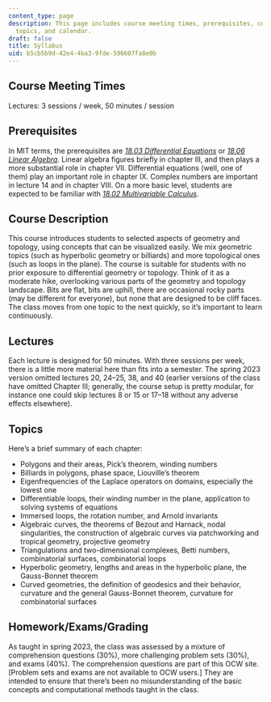 ```yaml
---
content_type: page
description: This page includes course meeting times, prerequisites, course description,
  topics, and calendar.
draft: false
title: Syllabus
uid: b5cb5b9d-42e4-4ba3-9fde-596607fa8e0b
---
```

## Course Meeting Times

Lectures: 3 sessions / week, 50 minutes / session

## Prerequisites

In MIT terms, the prerequisites are [*18.03 Differential Equations*](https://ocw.mit.edu/courses/18-03sc-differential-equations-fall-2011/) or [*18.06 Linear Algebra*](https://ocw.mit.edu/courses/18-06sc-linear-algebra-fall-2011/)*.* Linear algebra figures briefly in chapter III, and then plays a more substantial role in chapter VII. Differential equations (well, one of them) play an important role in chapter IX. Complex numbers are important in lecture 14 and in chapter VIII. On a more basic level, students are expected to be familiar with [*18.02 Multivariable Calculus*](https://ocw.mit.edu/courses/18-02sc-multivariable-calculus-fall-2010/).

## Course Description

This course introduces students to selected aspects of geometry and topology, using concepts that can be visualized easily. We mix geometric topics (such as hyperbolic geometry or billiards) and more topological ones (such as loops in the plane). The course is suitable for students with no prior exposure to differential geometry or topology. Think of it as a moderate hike, overlooking various parts of the geometry and topology landscape. Bits are flat, bits are uphill, there are occasional rocky parts (may be different for everyone), but none that are designed to be cliff faces. The class moves from one topic to the next quickly, so it’s important to learn continuously.

## Lectures

Each lecture is designed for 50 minutes. With three sessions per week, there is a little more material here than fits into a semester. The spring 2023 version omitted lectures 20, 24–25, 38, and 40 (earlier versions of the class have omitted Chapter III; generally, the course setup is pretty modular, for instance one could skip lectures 8 or 15 or 17–18 without any adverse effects elsewhere).

## Topics

Here’s a brief summary of each chapter:

- Polygons and their areas, Pick’s theorem, winding numbers
- Billiards in polygons, phase space, Liouville’s theorem
- Eigenfrequencies of the Laplace operators on domains, especially the lowest one
- Differentiable loops, their winding number in the plane, application to solving systems of equations
- Immersed loops, the rotation number, and Arnold invariants
- Algebraic curves, the theorems of Bezout and Harnack, nodal singularities, the construction of algebraic curves via patchworking and tropical geometry, projective geometry
- Triangulations and two-dimensional complexes, Betti numbers, combinatorial surfaces, combinatorial loops
- Hyperbolic geometry, lengths and areas in the hyperbolic plane, the Gauss-Bonnet theorem
- Curved geometries, the definition of geodesics and their behavior, curvature and the general Gauss-Bonnet theorem, curvature for combinatorial surfaces

## Homework/Exams/Grading

As taught in spring 2023, the class was assessed by a mixture of comprehension questions (30%), more challenging problem sets (30%), and exams (40%). The comprehension questions are part of this OCW site. \[Problem sets and exams are not available to OCW users.\] They are intended to ensure that there’s been no misunderstanding of the basic concepts and computational methods taught in the class.